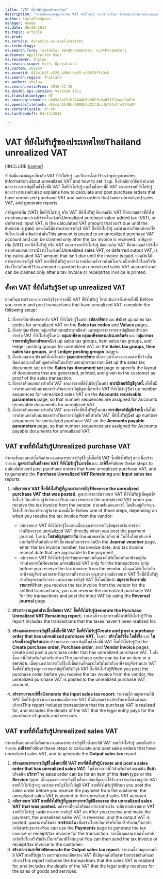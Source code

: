 ```yaml
---
title: "VAT ที่ยังไม่รับรู้ของประเทศไทย"
description: "หัวข้อนี้แสดงข้อมูลเกี่ยวกับ VAT ที่ยังไม่รับรู้ และวิธีการตั้งค่า ซึ่งยังอธิบายวิธีการคำนวณและลงรายการบัญชีใบสั่งซื้อที่มี VAT ซื้อที่ยังไม่รับรู้ และใบสั่งขายที่มี VAT ของการขายที่ยังไม่รับรู้ และสร้างรายงาน"
author: ShylaThompson
manager: AnnBe
ms.date: 06/20/2017
ms.topic: article
ms.prod: 
ms.service: dynamics-ax-applications
ms.technology: 
ms.search.form: TaxTable, VendParameters, CustParameters
audience: Application User
ms.reviewer: shylaw
ms.search.scope: Core, Operations
ms.custom: 265924
ms.assetid: 829a101f-e329-48b9-baf8-e36670ff43c8
ms.search.region: Thailand
ms.author: shylaw
ms.search.validFrom: 2016-11-30
ms.dyn365.ops.version: Version 1611
ms.translationtype: HT
ms.sourcegitcommit: a8b5a5af5108744406a3d2fb84d7151baea2481b
ms.openlocfilehash: d9ccdc5548bd5800b5d21f1bc4b734dffe224a87
ms.contentlocale: th-th
ms.lasthandoff: 04/13/2018

---
```


# <a name="thailand-unrealized-vat"></a><span data-ttu-id="84f44-104">VAT ที่ยังไม่รับรู้ของประเทศไทย</span><span class="sxs-lookup"><span data-stu-id="84f44-104">Thailand unrealized VAT</span></span>

[!INCLUDE [banner](../includes/banner.md)]

<span data-ttu-id="84f44-105">หัวข้อนี้แสดงข้อมูลเกี่ยวกับ VAT ที่ยังไม่รับรู้ และวิธีการตั้งค่า</span><span class="sxs-lookup"><span data-stu-id="84f44-105">This topic provides information about unrealized VAT and how to set it up.</span></span> <span data-ttu-id="84f44-106">ซึ่งยังอธิบายวิธีการคำนวณและลงรายการบัญชีใบสั่งซื้อที่มี VAT ซื้อที่ยังไม่รับรู้ และใบสั่งขายที่มี VAT ของการขายที่ยังไม่รับรู้ และสร้างรายงาน</span><span class="sxs-lookup"><span data-stu-id="84f44-106">It also explains how to calculate and post purchase orders that have unrealized purchase VAT and sales orders that have unrealized sales VAT, and generate reports.</span></span>

<span data-ttu-id="84f44-107">ภาษีมูลค่าเพิ่ม (VAT) ซื้อที่ยังไม่รับรู้ หรือ VAT ที่ยังไม่รับรู้ คือยอดเงิน VAT ที่คำนวณแล้วที่ยังไม่ครบกำหนดจนกว่าจะมีชำระใบแจ้งหนี้</span><span class="sxs-lookup"><span data-stu-id="84f44-107">Unrealized purchase value-added tax (VAT), or deferred input VAT, is the calculated VAT amount that isn't due until the invoice is paid.</span></span> <span data-ttu-id="84f44-108">ยอดเงินนี้มีการลงรายการบัญชี VAT ซื้อที่ยังไม่รับรู้ และสามารถเรียกหลังจากได้รับใบแจ้งหนี้ภาษีแล้วเท่านั้น</span><span class="sxs-lookup"><span data-stu-id="84f44-108">This amount is posted to an unrealized purchase VAT account and can be claimed only after the tax invoice is received.</span></span> <span data-ttu-id="84f44-109">ภาษีมูลค่าเพิ่ม (VAT) ขายที่ยังไม่รับรู้ หรือ VAT ของการขายที่ยังไม่รับรู้ คือยอดเงิน VAT ที่คำนวณแล้วที่ยังไม่ครบกำหนดจนกว่าจะมีชำระใบแจ้งหนี้</span><span class="sxs-lookup"><span data-stu-id="84f44-109">Unrealized sales VAT, or deferred output VAT, is the calculated VAT amount that isn't due until the invoice is paid.</span></span> <span data-ttu-id="84f44-110">ยอดเงินนี้มีการลงรายการบัญชี VAT ขายที่ยังไม่รับรู้ และสามารถเรียกหลังจากพิมพ์ใบแจ้งหนี้ภาษีหรือใบเสร็จรับเงิน/ใบกำกับภาษี</span><span class="sxs-lookup"><span data-stu-id="84f44-110">This amount is posted to an unrealized sales VAT account and can be claimed only after a tax invoice or receipt/tax invoice is printed.</span></span>

## <a name="set-up-unrealized-vat"></a><span data-ttu-id="84f44-111">ตั้งค่า VAT ที่ยังไม่รับรู้</span><span class="sxs-lookup"><span data-stu-id="84f44-111">Set up unrealized VAT</span></span>
<span data-ttu-id="84f44-112">ก่อนที่คุณจะสร้างและลงรายบัญชีธุรกรรมที่มี VAT ที่ยังไม่รับรู้ ให้ดำเนินการตั้งค่าต่อไปนี้:</span><span class="sxs-lookup"><span data-stu-id="84f44-112">Before you create and post transactions that have unrealized VAT, complete the following setup:</span></span>

1.  <span data-ttu-id="84f44-113">ตั้งค่ารหัสภาษีขายสำหรับ VAT ที่ยังไม่รับรู้ในหน้า **รหัสภาษีขาย** และ **ค่า**</span><span class="sxs-lookup"><span data-stu-id="84f44-113">Set up sales tax codes for unrealized VAT on the **Sales tax codes** and **Values** pages.</span></span>
2.  <span data-ttu-id="84f44-114">ตั้งค่ากลุ่มภาษีขาย กลุ่มภาษีขายตามประเภทสินค้า และกลุ่มการลงรายการบัญชีแยกประเภทสำหรับ VAT ที่ยังไม่รับรู้ในหน้า **กลุ่มภาษีขาย** **กลุ่มภาษีขายตามประเภทสินค้า** และ **กลุ่มการลงรายการบัญชีแยกประเภท**</span><span class="sxs-lookup"><span data-stu-id="84f44-114">Set up sales tax groups, item sales tax groups, and ledger posting groups for unrealized VAT on the **Sales tax groups**, **Item sales tax groups**, and **Ledger posting groups** pages.</span></span>
3.  <span data-ttu-id="84f44-115">ตั้งค่าเอกสารภาษีขายที่ตั้งค่าในหน้า **ชุดเอกสารภาษีขาย** เพื่อระบุเค้าโครงของเอกสารที่สร้างขึ้น พิมพ์ และมอบให้กับลูกค้าเพื่อเป็นหลักฐานของธุรกรรมการขาย</span><span class="sxs-lookup"><span data-stu-id="84f44-115">Set up the sales tax document set on the **Sales tax document set** page to specify the layout of documents that are generated, printed, and given to the customer as proof of the sales transaction.</span></span>
4.  <span data-ttu-id="84f44-116">ตั้งค่าลำดับหมายเลขสำหรับ VAT ของการขายที่ยังไม่รับรู้ในหน้า **พารามิเตอร์บัญชีลูกหนี้** เพื่อให้มีการกำหนดลำดับหมายเลขสำหรับเอกสารบัญชีลูกหนี้สำหรับ VAT ที่ยังไม่รับรู้</span><span class="sxs-lookup"><span data-stu-id="84f44-116">Set up number sequences for unrealized sales VAT on the **Accounts receivable parameters** page, so that number sequences are assigned for Accounts receivable documents for unrealized VAT.</span></span>
5.  <span data-ttu-id="84f44-117">ตั้งค่าลำดับหมายเลขสำหรับ VAT ของการซื้อที่ยังไม่รับรู้ในหน้า **พารามิเตอร์บัญชีเจ้าหนี้** เพื่อให้มีการกำหนดลำดับหมายเลขสำหรับเอกสารบัญชีเจ้าหนี้สำหรับ VAT ที่ยังไม่รับรู้</span><span class="sxs-lookup"><span data-stu-id="84f44-117">Set up number sequences for unrealized purchase VAT on the **Accounts payable parameters** page, so that number sequences are assigned for Accounts payable documents for unrealized VAT.</span></span>

## <a name="unrealized-purchase-vat"></a><span data-ttu-id="84f44-118">VAT ขายที่ยังไม่รับรู้</span><span class="sxs-lookup"><span data-stu-id="84f44-118">Unrealized purchase VAT</span></span>
<span data-ttu-id="84f44-119">ทำตามขั้นตอนเหล่านี้เพื่อคำนวณและลงรายการบัญชีใบสั่งซื้อที่มี VAT ซื้อที่ยังไม่รับรู้ และเพื่อสร้างรายงาน **มูลค่าส่วนที่เหลือของ VAT ที่ยังไม่รับรู้ในการซื้อ** และ **ภาษีซื้อ**</span><span class="sxs-lookup"><span data-stu-id="84f44-119">Follow these steps to calculate and post purchase orders that have unrealized purchase VAT, and to generate the **Purchase Unrealized VAT Remaining** and **Input sales tax** reports.</span></span>

1.  <span data-ttu-id="84f44-120">**กลับรายการ VAT ซื้อที่ยังไม่รับรู้ที่ถูกลงรายการบัญชี**</span><span class="sxs-lookup"><span data-stu-id="84f44-120">**Reverse the unrealized purchase VAT that was posted.**</span></span> <span data-ttu-id="84f44-121">คุณสามารถกลับรายการ VAT ที่ยังไม่รับรู้เมื่อคุณได้รับใบกำกับภาษีจากผู้จัดจำหน่าย</span><span class="sxs-lookup"><span data-stu-id="84f44-121">You can reverse the unrealized VAT when you receive the tax invoice from the vendor.</span></span> <span data-ttu-id="84f44-122">ทำตามขั้นตอนเหล่านี้ โดยขึ้นอยู่กับว่าคุณได้รับใบกำกับภาษีจากผู้จัดจำหน่ายเมื่อใด:</span><span class="sxs-lookup"><span data-stu-id="84f44-122">Follow one of these steps, depending on when you receive the tax invoice from the vendor:</span></span>
    -   <span data-ttu-id="84f44-123">กลับรายการ VAT ที่ยังไม่รับรู้โดยตรงเมื่อคุณลงรายการบัญชีสมุดรายวันการชำระเงิน</span><span class="sxs-lookup"><span data-stu-id="84f44-123">Reverse unrealized VAT directly when you post the payment journal.</span></span> <span data-ttu-id="84f44-124">ในหน้า **ใบสำคัญสมุดรายวัน** ป้อนหมายเลขใบกำกับภาษี วันที่ในใบกำกับภาษี และวันที่รับใบกำกับภาษีที่เกี่ยวข้องกับการชำระเงิน</span><span class="sxs-lookup"><span data-stu-id="84f44-124">On the **Journal voucher** page, enter the tax invoice number, tax invoice date, and tax invoice receipt date that are applicable to the payment.</span></span>
    -   <span data-ttu-id="84f44-125">กลับรายการ VAT ที่ยังไม่รับรู้สำหรับธุรกรรมก่อนที่คุณจะได้รับใบกำกับภาษีจากผู้จัดจำหน่ายเท่านั้น</span><span class="sxs-lookup"><span data-stu-id="84f44-125">Reverse unrealized VAT only for the transactions only before you receive the tax invoice from the vendor.</span></span> <span data-ttu-id="84f44-126">เมื่อคุณได้รับใบกำกับภาษีจากผู้จัดจำหน่ายสำหรับธุรกรรมที่ชำระแล้ว คุณสามารถกลับรายการ VAT ซื้อที่ยังไม่รับรู้สำหรับธุรกรรมดังกล่าว และลงรายการบัญชี VAT ซื้อโดยใช้หน้า **สมุดรายวันการกลับรายการ**</span><span class="sxs-lookup"><span data-stu-id="84f44-126">When you receive the tax invoice from the vendor for the settled transactions, you can reverse the unrealized purchase VAT for the transactions and post the input VAT by using the **Reversal journal** page.</span></span>

2.  <span data-ttu-id="84f44-127">**สร้างรายงานมูลค่าส่วนที่เหลือของ VAT ซื้อที่ยังไม่รับรู้**</span><span class="sxs-lookup"><span data-stu-id="84f44-127">**Generate the Purchase Unrealized VAT Remaining report.**</span></span> <span data-ttu-id="84f44-128">รายงานนี้รวมธุรกรรมที่มีภาษีที่ยังไม่รับรู้</span><span class="sxs-lookup"><span data-stu-id="84f44-128">This report includes the transactions that the taxes haven't been realized for.</span></span>
3.  <span data-ttu-id="84f44-129">**สร้างและลงรายการบัญชีใบสั่งซื้อที่มี VAT ซื้อที่ยังไม่รับรู้**</span><span class="sxs-lookup"><span data-stu-id="84f44-129">**Create and post a purchase order that has unrealized purchase VAT.**</span></span> <span data-ttu-id="84f44-130">ในหน้า **สร้างใบสั่งซื้อ** **ใบสั่งซื้อ** และ **ใบแจ้งหนี้ของผู้จัดจำหน่าย** สร้างและลงรายการบัญชีใบสั่งซื้อที่มี VAT ซื้อที่ยังไม่รับรู้</span><span class="sxs-lookup"><span data-stu-id="84f44-130">On the **Create purchase order**, **Purchase order**, and **Vendor invoice** pages, create and post a purchase order that has unrealized purchase VAT.</span></span> <span data-ttu-id="84f44-131">ใบสั่งซื้ออาจมีไว้สำหรับสินค้าหรือบริการ</span><span class="sxs-lookup"><span data-stu-id="84f44-131">The purchase order can be for an item or a service.</span></span> <span data-ttu-id="84f44-132">เมื่อคุณลงรายการบัญชีใบสั่งซื้อก่อนที่คุณจะได้รับใบกำกับภาษีจากผู้จัดจำหน่าย VAT ซื้อที่ยังไม่รับรู้จะถูกลงรายการบัญชีไปยังบัญชี VAT ซื้อที่ยังไม่รับรู้</span><span class="sxs-lookup"><span data-stu-id="84f44-132">When you post the purchase order before you receive the tax invoice from the vendor, the unrealized purchase VAT is posted to the unrealized purchase VAT account.</span></span>
4.  <span data-ttu-id="84f44-133">**สร้างรายงานภาษีซื้อ**</span><span class="sxs-lookup"><span data-stu-id="84f44-133">**Generate the Input sales tax report.**</span></span> <span data-ttu-id="84f44-134">รายงานนี้รวมธุรกรรมที่มี VAT ซื้อที่รับรู้แล้ว และรวมรายละเอียดของ VAT ที่นิติบุคคลชำระสำหรับการซื้อสินค้าและบริการ</span><span class="sxs-lookup"><span data-stu-id="84f44-134">This report includes transactions that the purchase VAT is realized for, and includes the details of the VAT that the legal entity pays for the purchase of goods and services.</span></span>

## <a name="unrealized-sales-vat"></a><span data-ttu-id="84f44-135">VAT ขายที่ยังไม่รับรู้</span><span class="sxs-lookup"><span data-stu-id="84f44-135">Unrealized sales VAT</span></span>
<span data-ttu-id="84f44-136">ทำตามขั้นตอนเหล่านี้เพื่อคำนวณและลงรายการบัญชีใบสั่งขายที่มี VAT ขายที่ยังไม่รับรู้ และเพื่อสร้างรายงาน **ภาษีขาย**</span><span class="sxs-lookup"><span data-stu-id="84f44-136">Follow these steps to calculate and post sales orders that have unrealized sales VAT, and to generate the **Output sales tax** report.</span></span>

1.  <span data-ttu-id="84f44-137">**สร้างและลงรายการบัญชีใบสั่งขายที่มี VAT ขายที่ยังไม่รับรู้**</span><span class="sxs-lookup"><span data-stu-id="84f44-137">**Create and post a sales order that has unrealized sales VAT.**</span></span> <span data-ttu-id="84f44-138">ใบสั่งขายอาจมีไว้สำหรับสินค้าของชนิด **สินค้า** หรือชนิด **บริการ**</span><span class="sxs-lookup"><span data-stu-id="84f44-138">The sales order can be for an item of the **Item** type or the **Service** type.</span></span> <span data-ttu-id="84f44-139">เมื่อคุณลงรายการบัญชีใบสั่งขายก่อนที่คุณจะได้รับการชำระเงินจากลูกค้า VAT ขายที่ยังไม่รับรู้จะถูกลงรายการบัญชีไปยังบัญชี VAT ขายที่ยังไม่รับรู้</span><span class="sxs-lookup"><span data-stu-id="84f44-139">When you post the sales order before you receive the payment from the customer, the unrealized sales VAT is posted to the unrealized sales VAT account.</span></span>
2.  <span data-ttu-id="84f44-140">**กลับรายการ VAT ขายที่ยังไม่รับรู้ที่ถูกลงรายการบัญชี**</span><span class="sxs-lookup"><span data-stu-id="84f44-140">**Reverse the unrealized sales VAT that was posted.**</span></span> <span data-ttu-id="84f44-141">หลังจากที่คุณได้รับและทำการชำระเงิน จะมีการกลับรายการ VAT ขายที่ยังไม่รับรู้ และมีการลงรายการบัญชี VAT ขาย</span><span class="sxs-lookup"><span data-stu-id="84f44-141">After you receive and make the payment, the unrealized sales VAT is reversed, and the output VAT is posted.</span></span> <span data-ttu-id="84f44-142">คุณสามารถใช้หน้า **การชำระเงิน** เพื่อสร้างใบกำกับภาษีหรือใบเสร็จรับเงิน/ใบกำกับภาษีสำหรับธุรกรรม</span><span class="sxs-lookup"><span data-stu-id="84f44-142">You can use the **Payments** page to generate the tax invoice or receipt/tax invoice for the transaction.</span></span> <span data-ttu-id="84f44-143">จากนั้นคุณสามารถส่งใบกำกับภาษีหรือใบเสร็จรับเงิน/ใบกำกับภาษีให้กับลูกค้า</span><span class="sxs-lookup"><span data-stu-id="84f44-143">You can then send the tax invoice or receipt/tax invoice to the customer.</span></span>
3.  <span data-ttu-id="84f44-144">**สร้างรายงานภาษีขาย**</span><span class="sxs-lookup"><span data-stu-id="84f44-144">**Generate the Output sales tax report.**</span></span> <span data-ttu-id="84f44-145">รายงานนี้รวมธุรกรรมที่มี VAT ขายที่รับรู้แล้ว และรวมรายละเอียดของ VAT ที่นิติบุคคลได้รับสำหรับการขายสินค้าและบริการ</span><span class="sxs-lookup"><span data-stu-id="84f44-145">This report includes the transactions that the sales VAT is realized for, and includes the details of the VAT that the legal entity receives for the sales of goods and services.</span></span>





